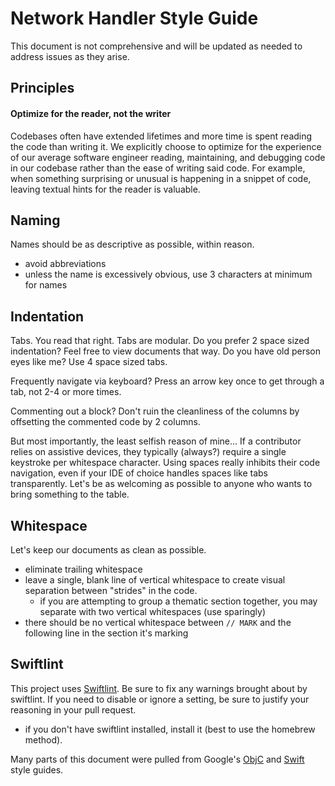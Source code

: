 #  Network Handler Style Guide

This document is not comprehensive and will be updated as needed to address issues as they arise.

## Principles

#### Optimize for the reader, not the writer

Codebases often have extended lifetimes and more time is spent reading the code than writing it. We explicitly choose to optimize for the experience of our average software engineer reading, maintaining, and debugging code in our codebase rather than the ease of writing said code. For example, when something surprising or unusual is happening in a snippet of code, leaving textual hints for the reader is valuable.

## Naming

Names should be as descriptive as possible, within reason.
* avoid abbreviations
* unless the name is excessively obvious, use 3 characters at minimum for names

## Indentation

Tabs. You read that right. Tabs are modular. Do you prefer 2 space sized indentation? Feel free to view documents 
that way. Do you have old person eyes like me? Use 4 space sized tabs.

Frequently navigate via keyboard? Press an arrow key once to get through a tab, not 2-4 or more times.

Commenting out a block? Don't ruin the cleanliness of the columns by offsetting the commented code by 2 columns.

But most importantly, the least selfish reason of mine... If a contributor relies on assistive devices, they typically (always?) require a single keystroke per whitespace character. Using spaces really inhibits their code navigation, even if your IDE of choice handles spaces like tabs transparently. Let's be as welcoming as possible to anyone who wants to bring something to the table. 

## Whitespace

Let's keep our documents as clean as possible.
* eliminate trailing whitespace
* leave a single, blank line of vertical whitespace to create visual separation between "strides" in the code. 
	* if you are attempting to group a thematic section together, you may separate with two vertical whitespaces (use sparingly)
* there should be no vertical whitespace between `// MARK` and the following line in the section it's marking

## Swiftlint

This project uses [Swiftlint](https://github.com/realm/SwiftLint#using-homebrew). Be sure to fix any warnings brought about by swiftlint. If you need to disable or ignore a setting, be sure to justify your reasoning in your pull request.
* if you don't have swiftlint installed, install it (best to use the homebrew method).


Many parts of this document were pulled from Google's [ObjC](http://google.github.io/styleguide/objcguide.html) and [Swift](https://google.github.io/swift/#column-limit) style guides.
